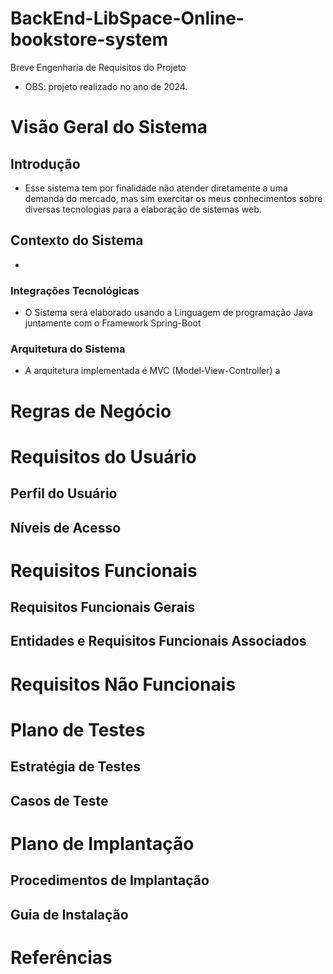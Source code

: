 # BackEnd-LibSpace-Online-bookstore-system

 Breve Engenharia de Requisitos do Projeto 

 - OBS: projeto realizado no ano de 2024.

# Visão Geral do Sistema

## Introdução

- Esse sistema tem por finalidade não atender diretamente a uma demanda do mercado, mas sim exercitar os meus conhecimentos sobre diversas tecnologias para a elaboração de sistemas web.

## Contexto do Sistema

- 

### Integrações Tecnológicas

- O Sistema será elaborado usando a Linguagem de programação Java juntamente com o Framework Spring-Boot 

### Arquitetura do Sistema

- A arquitetura implementada é MVC (Model-View-Controller) a

# Regras de Negócio

# Requisitos do Usuário

## Perfil do Usuário

## Níveis de Acesso

# Requisitos Funcionais

## Requisitos Funcionais Gerais

## Entidades e Requisitos Funcionais Associados

# Requisitos Não Funcionais

# Plano de Testes

## Estratégia de Testes

## Casos de Teste

# Plano de Implantação

## Procedimentos de Implantação

## Guia de Instalação

# Referências



